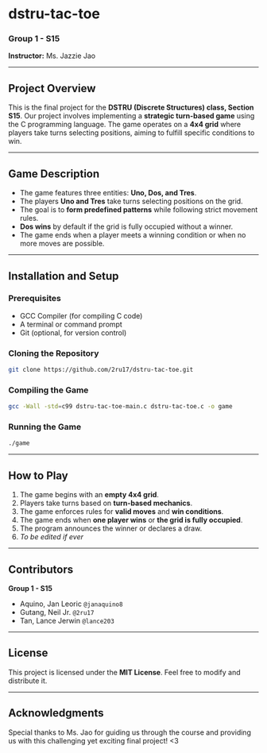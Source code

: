 # dstru-tac-toe

### **Group 1 - S15**

**Instructor:** Ms. Jazzie Jao

---

## **Project Overview**

This is the final project for the **DSTRU (Discrete Structures) class, Section S15**. Our project involves implementing a **strategic turn-based game** using the C programming language. The game operates on a **4x4 grid** where players take turns selecting positions, aiming to fulfill specific conditions to win.

---

## **Game Description**

- The game features three entities: **Uno, Dos, and Tres**.
- The players **Uno and Tres** take turns selecting positions on the grid.
- The goal is to **form predefined patterns** while following strict movement rules.
- **Dos wins** by default if the grid is fully occupied without a winner.
- The game ends when a player meets a winning condition or when no more moves are possible.

---

## **Installation and Setup**

### **Prerequisites**

- GCC Compiler (for compiling C code)
- A terminal or command prompt
- Git (optional, for version control)

### **Cloning the Repository**

```sh
git clone https://github.com/2ru17/dstru-tac-toe.git
```

### **Compiling the Game**

```sh
gcc -Wall -std=c99 dstru-tac-toe-main.c dstru-tac-toe.c -o game
```

### **Running the Game**

```sh
./game
```

---

## **How to Play**

1. The game begins with an **empty 4x4 grid**.
2. Players take turns based on **turn-based mechanics**.
3. The game enforces rules for **valid moves** and **win conditions**.
4. The game ends when **one player wins** or **the grid is fully occupied**.
5. The program announces the winner or declares a draw.
6. *To be edited if ever*

---

## **Contributors**

**Group 1 - S15**

- Aquino, Jan Leoric `@janaquino8`
- Gutang, Neil Jr. `@2ru17`
- Tan, Lance Jerwin `@lance203`

---

## **License**

This project is licensed under the **MIT License**. Feel free to modify and distribute it.

---

## **Acknowledgments**

Special thanks to Ms. Jao for guiding us through the course and providing us with this challenging yet exciting final project! <3  

